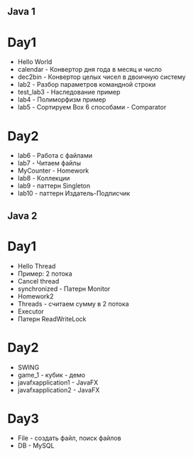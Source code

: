 ## Java 1  
# Day1  
- Hello World  
- calendar - Конвертор дня года в месяц и число  
- dec2bin - Конвертор целых чисел в двоичную систему  
- lab2 -  Разбор параметров командной строки  
- test_lab3 - Наследование пример  
- lab4 - Полиморфизм пример  
- lab5 - Сортируем Box 6 способами - Comparator  

# Day2  
- lab6 - Работа с файлами  
- lab7 - Читаем файлы  
- MyCounter - Homework  
- lab8 - Коллекции  
- lab9 - паттерн  Singleton  
- lab10 - паттерн Издатель-Подписчик  

## Java 2  
# Day1  
- Hello Thread  
- Пример: 2 потока  
- Cancel thread  
- synchronized - Патерн Monitor  
- Homework2  
- Threads - считаем сумму в 2 потока  
- Executor  
- Патерн ReadWriteLock  

# Day2  
- SWING  
- game_1 - кубик - демо  
- javafxapplication1 - JavaFX  
- javafxapplication2 - JavaFX  

# Day3  
- File - создать файл, поиск файлов  
- DB - MySQL  

  
 




